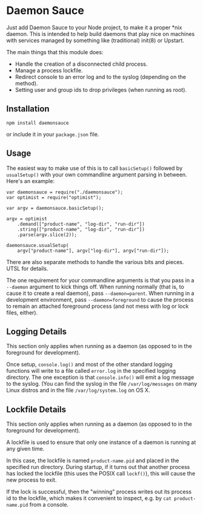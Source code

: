 Daemon Sauce
============

Just add Daemon Sauce to your Node project, to make it a proper *nix
daemon. This is intended to help build daemons that play nice on machines
with services managed by something like (traditional) init(8) or Upstart.

The main things that this module does:

* Handle the creation of a disconnected child process.
* Manage a process lockfile.
* Redirect console to an error log and to the syslog (depending on the method).
* Setting user and group ids to drop privileges (when running as root).

Installation
------------

    npm install daemonsauce

or include it in your `package.json` file.

Usage
-----

The easiest way to make use of this is to call `basicSetup()` followed
by `usualSetup()` with your own commandline argument parsing in between.
Here's an example:

    var daemonsauce = require("./daemonsauce");
    var optimist = require("optimist");

    var argv = daemonsauce.basicSetup();

    argv = optimist
        .demand(["product-name", "log-dir", "run-dir"])
        .string(["product-name", "log-dir", "run-dir"])
        .parse(argv.slice(2));

    daemonsauce.usualSetup(
        argv["product-name"], argv["log-dir"], argv["run-dir"]);

There are also separate methods to handle the various bits and pieces.
UTSL for details.

The one requirement for your commandline arguments is that you pass in
a `--daemon` argument to kick things off. When running
normally (that is, to cause it to create a real daemon), pass
`--daemon=parent`. When running in a development environment,
pass `--daemon=foreground` to cause the process to remain an attached
foreground process (and not mess with log or lock files, either).

Logging Details
---------------

This section only applies when running as a daemon (as opposed to in
the foreground for development).

Once setup, `console.log()` and most of the other standard logging
functions will write to a file called `error.log` in the specified
logging directory. The one exception is that `console.info()` will
emit a log message to the syslog. (You can find the syslog in the
file `/var/log/messages` on many Linux distros and in the file
`/var/log/system.log` on OS X.

Lockfile Details
----------------

This section only applies when running as a daemon (as opposed to in
the foreground for development).

A lockfile is used to ensure that only one instance of a daemon is
running at any given time.

In this case, the lockfile is named `product-name.pid` and placed in
the specified run directory. During startup, if it turns out that
another process has locked the lockfile (this uses the POSIX call
`lockf()`), this will cause the new process to exit.

If the lock is successful, then the "winning" process writes out its
process id to the lockfile, which makes it convenient to inspect,
e.g. by `cat product-name.pid` from a console.
